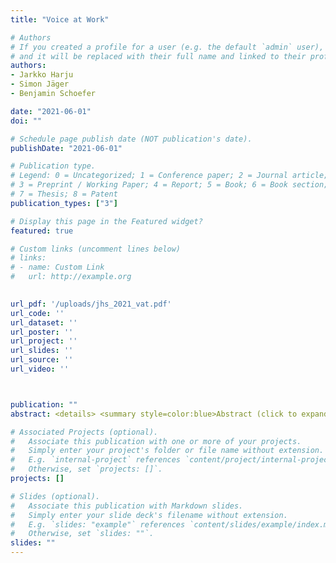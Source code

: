 ```yaml
---
title: "Voice at Work"

# Authors
# If you created a profile for a user (e.g. the default `admin` user), write the username (folder name) here 
# and it will be replaced with their full name and linked to their profile.
authors:
- Jarkko Harju
- Simon Jäger
- Benjamin Schoefer

date: "2021-06-01"
doi: ""

# Schedule page publish date (NOT publication's date).
publishDate: "2021-06-01"

# Publication type.
# Legend: 0 = Uncategorized; 1 = Conference paper; 2 = Journal article;
# 3 = Preprint / Working Paper; 4 = Report; 5 = Book; 6 = Book section;
# 7 = Thesis; 8 = Patent
publication_types: ["3"]

# Display this page in the Featured widget?
featured: true

# Custom links (uncomment lines below)
# links:
# - name: Custom Link
#   url: http://example.org

  
url_pdf: '/uploads/jhs_2021_vat.pdf'
url_code: ''
url_dataset: ''
url_poster: ''
url_project: ''
url_slides: ''
url_source: ''
url_video: ''



publication: ""
abstract: <details> <summary style=color:blue>Abstract (click to expand)</summary> We estimate the effects of worker voice on job quality and separations. We leverage the 1991 introduction of worker representation on boards of Finnish firms with at least 150 employees. In contrast to exit-voice theory, our difference-in-differences design reveals no effects on voluntary job separations, and at most small positive effects on other measures of job quality (job security, health, subjective job quality, and wages). Worker voice slightly raised firm survival, productivity, and capital intensity. A 2008 introduction of shop-floor representation had similarly limited effects. Interviews and surveys indicate that worker representation facilitates information sharing rather than boosting labor’s power.</details> <em> <font size="3.5"> <strong>Working Paper</strong> </font> </em>

# Associated Projects (optional).
#   Associate this publication with one or more of your projects.
#   Simply enter your project's folder or file name without extension.
#   E.g. `internal-project` references `content/project/internal-project/index.md`.
#   Otherwise, set `projects: []`.
projects: []

# Slides (optional).
#   Associate this publication with Markdown slides.
#   Simply enter your slide deck's filename without extension.
#   E.g. `slides: "example"` references `content/slides/example/index.md`.
#   Otherwise, set `slides: ""`.
slides: ""
---
```

